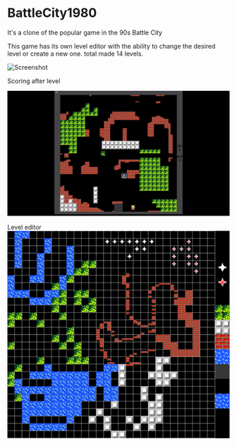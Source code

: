 # BattleCity1980
It's a clone of the popular game in the 90s Battle City

This game has its own level editor with the ability to change the desired level or create a new one.
total made 14 levels.

![Screenshot](images/video.gif)

Scoring after level

![Screenshot](images/video2.gif)

Level editor
![Screenshot](images/img2.png)
